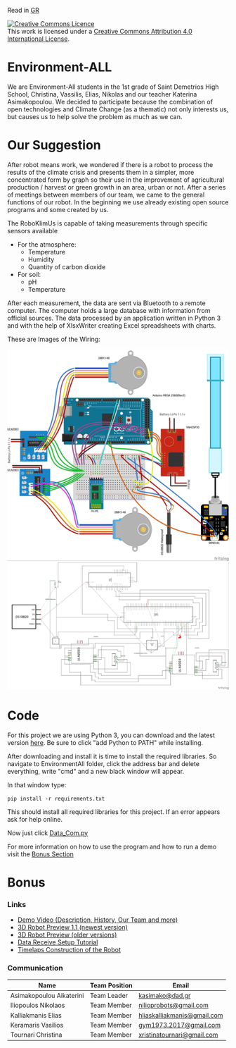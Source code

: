 Read in [GR][README_GR]

<a rel="license" href="http://creativecommons.org/licenses/by/4.0/"><img alt="Creative Commons Licence" style="border-width:0" src="https://i.creativecommons.org/l/by/4.0/88x31.png" /></a><br />This work is licensed under a <a rel="license" href="http://creativecommons.org/licenses/by/4.0/">Creative Commons Attribution 4.0 International License</a>.

# Environment-ALL

We are Environment-All students in the 1st grade of Saint Demetrios High School, Christina, Vassilis, Elias, Nikolas and our teacher Katerina Asimakopoulou. We decided to participate because the combination of open technologies and Climate Change (as a thematic) not only interests us, but causes us to help solve the problem as much as we can.

# Our Suggestion 
After robot means work, we wondered if there is a robot to process the results of the climate crisis and presents them in a simpler, more concentrated form by graph so their use in the improvement of agricultural production / harvest or green growth in an area, urban or not. After a series of meetings between members of our team, we came to the general functions of our robot. In the beginning we use already existing open source programs and some created by us. 

The RoboKlimUs is capable of taking measurements through specific sensors available 
  - For the atmosphere:
    - Temperature
    - Humidity
    - Quantity of carbon dioxide 
  - For soil:
    - pH
    - Temperature

After each measurement, the data are sent via Bluetooth to a remote computer. The computer holds a large database with information from official sources. The data processed by an application written in Python 3 and with the help of XlsxWriter creating Excel spreadsheets with charts.

These are Images of the Wiring:

![Animation](/Images/Project_anim.png)
![Schematic](/Images/Project_schem.png)

# Code

For this project we are using Python 3, you can download and the latest version [here][pyDownload]. Be sure to click "add Python to PATH" while installing.

After downloading and install it is time to install the required libraries. So navigate to EnvironmentAll folder, click the address bar and delete everything, write "cmd"
and a new black window will appear.

In that window type:
```
pip install -r requirements.txt
```

This should install all required libraries for this project. If an error appears ask for help online.

Now just click [Data_Com.py][Data_Com_File]

For more information on how to use the program and how to run a demo visit the [Bonus Section](#Bonus)

# Bonus

### Links
- [Demo Video (Description, History, Our Team and more)][Demo]
- [3D Robot Preview 1.1 (newest version)][3DprevLatest]
- [3D Robot Preview (older versions)][3DprevOlder]
- [Data Receive Setup Tutorial][setupTutorial]
- [Timelaps Construction of the Robot][Timelapse]

### Communication

  | Name | Team Position | Email |
  | ---- | ------------- | ----- |
  | Asimakopoulou Aikaterini | Team Leader | kasimako@dad.gr |
  | Iliopoulos Nikolaos | Team Member | nilioprobots@gmail.com |
  | Kalliakmanis Elias | Team Member | hliaskalliakmanis@gmail.com |
  | Keramaris Vasilios | Team Member | gym1973.2017@gmail.com |
  | Tournari Christina | Team Member | xristinatournari@gmail.com |

[3DprevLatest]: <https://www.youtube.com/watch?v=U1EAlejeVzY>
[3DprevOlder]: <https://www.youtube.com/playlist?list=PL0-nYuvdRR38VOx6JxywApDNGzup6OFcI>
[pyDownload]: <https://www.python.org/downloads>
[Data_Com_File]: <https://github.com/nickiliopoulosedu/EnvironmentAll/blob/master/Data_Com.py>
[README_GR]: <https://github.com/nickiliopoulosedu/EnvironmentAll/blob/master/README_GR.md>
[setupTutorial]: <https://www.youtube.com/watch?v=-dadtUuFnBA>
[Timelapse]: <https://youtu.be/5FTF4BOpBkA>
[Demo]: <>
